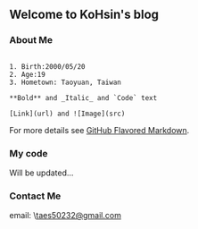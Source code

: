 ## Welcome to KoHsin's blog

### About Me

```My Self introduction

1. Birth:2000/05/20
2. Age:19
3. Hometown: Taoyuan, Taiwan

**Bold** and _Italic_ and `Code` text

[Link](url) and ![Image](src)
```

For more details see [GitHub Flavored Markdown](https://guides.github.com/features/mastering-markdown/).

### My code

Will be updated...

### Contact Me

email: \taes50232@gmail.com
